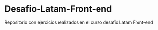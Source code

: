 # Desafio-Latam-Front-end
Repositorio con ejercicios realizados en el curso desafío Latam Front-end


